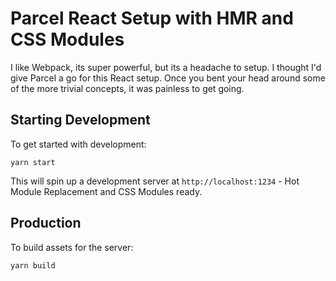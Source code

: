 # Parcel React Setup with HMR and CSS Modules
I like Webpack, its super powerful, but its a headache to setup. I thought I'd give Parcel a go for this React setup. Once you bent your head around some of the more trivial concepts, it was painless to get going.

## Starting Development
To get started with development:

```
yarn start
```
This will spin up a development server at `http://localhost:1234` - Hot Module Replacement and CSS Modules ready.

## Production

To build assets for the server:

```
yarn build
```

